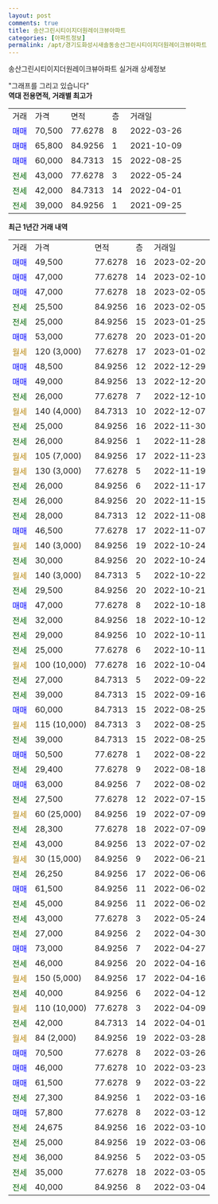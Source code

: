 ```yaml
---
layout: post
comments: true
title: 송산그린시티이지더원레이크뷰아파트
categories: [아파트정보]
permalink: /apt/경기도화성시새솔동송산그린시티이지더원레이크뷰아파트
---
```


송산그린시티이지더원레이크뷰아파트 실거래 상세정보

<script type="text/javascript">
  google.charts.load('current', {'packages':['line', 'corechart']});
  google.charts.setOnLoadCallback(drawChart);

  function drawChart() {
    var data = new google.visualization.DataTable();
    data.addColumn('date', '거래일');
    data.addColumn('number', "매매");
    data.addColumn('number', "전세");
    data.addColumn('number', "전매");

    data.addRows([[new Date(Date.parse("2023-02-20")), 49500, null, null], [new Date(Date.parse("2023-02-10")), 47000, null, null], [new Date(Date.parse("2023-02-05")), 47000, null, null], [new Date(Date.parse("2023-02-05")), null, 25500, null], [new Date(Date.parse("2023-01-25")), null, 25000, null], [new Date(Date.parse("2023-01-20")), 53000, null, null], [new Date(Date.parse("2023-01-02")), null, null, null], [new Date(Date.parse("2022-12-29")), 48500, null, null], [new Date(Date.parse("2022-12-20")), 49000, null, null], [new Date(Date.parse("2022-12-10")), null, 26000, null], [new Date(Date.parse("2022-12-07")), null, null, null], [new Date(Date.parse("2022-11-30")), null, 25000, null], [new Date(Date.parse("2022-11-28")), null, 26000, null], [new Date(Date.parse("2022-11-23")), null, null, null], [new Date(Date.parse("2022-11-19")), null, null, null], [new Date(Date.parse("2022-11-17")), null, 26000, null], [new Date(Date.parse("2022-11-15")), null, 26000, null], [new Date(Date.parse("2022-11-08")), null, 28000, null], [new Date(Date.parse("2022-11-07")), 46500, null, null], [new Date(Date.parse("2022-10-24")), null, null, null], [new Date(Date.parse("2022-10-24")), null, 30000, null], [new Date(Date.parse("2022-10-22")), null, null, null], [new Date(Date.parse("2022-10-21")), null, 29500, null], [new Date(Date.parse("2022-10-18")), 47000, null, null], [new Date(Date.parse("2022-10-12")), null, 32000, null], [new Date(Date.parse("2022-10-11")), null, 29000, null], [new Date(Date.parse("2022-10-11")), null, 25000, null], [new Date(Date.parse("2022-10-04")), null, null, null], [new Date(Date.parse("2022-09-22")), null, 27000, null], [new Date(Date.parse("2022-09-16")), null, 39000, null], [new Date(Date.parse("2022-08-25")), 60000, null, null], [new Date(Date.parse("2022-08-25")), null, null, null], [new Date(Date.parse("2022-08-25")), null, 39000, null], [new Date(Date.parse("2022-08-22")), 50500, null, null], [new Date(Date.parse("2022-08-18")), null, 29400, null], [new Date(Date.parse("2022-08-02")), 63000, null, null], [new Date(Date.parse("2022-07-15")), null, 27500, null], [new Date(Date.parse("2022-07-09")), null, null, null], [new Date(Date.parse("2022-07-09")), null, 28300, null], [new Date(Date.parse("2022-07-02")), null, 43000, null], [new Date(Date.parse("2022-06-21")), null, null, null], [new Date(Date.parse("2022-06-06")), null, 26250, null], [new Date(Date.parse("2022-06-02")), 61500, null, null], [new Date(Date.parse("2022-06-02")), null, 45000, null], [new Date(Date.parse("2022-05-24")), null, 43000, null], [new Date(Date.parse("2022-04-30")), null, 27000, null], [new Date(Date.parse("2022-04-27")), 73000, null, null], [new Date(Date.parse("2022-04-16")), null, 46000, null], [new Date(Date.parse("2022-04-16")), null, null, null], [new Date(Date.parse("2022-04-12")), null, 40000, null], [new Date(Date.parse("2022-04-09")), null, null, null], [new Date(Date.parse("2022-04-01")), null, 42000, null], [new Date(Date.parse("2022-03-28")), null, null, null], [new Date(Date.parse("2022-03-26")), 70500, null, null], [new Date(Date.parse("2022-03-23")), 46000, null, null], [new Date(Date.parse("2022-03-22")), 61500, null, null], [new Date(Date.parse("2022-03-16")), null, 27300, null], [new Date(Date.parse("2022-03-12")), 57800, null, null], [new Date(Date.parse("2022-03-10")), null, 24675, null], [new Date(Date.parse("2022-03-06")), null, 25000, null], [new Date(Date.parse("2022-03-05")), null, 36000, null], [new Date(Date.parse("2022-03-05")), null, 35000, null], [new Date(Date.parse("2022-03-04")), null, 40000, null]]);

    var options = {
      hAxis: {
        format: 'yyyy/MM/dd'
      },    
      lineWidth: 0,
      pointsVisible: true,    
      title: '최근 1년간 유형별 실거래가 분포',
      legend: { position: 'bottom' }
    };

    var formatter = new google.visualization.NumberFormat({pattern:'###,###'} );
    formatter.format(data, 1);
    formatter.format(data, 2);
    
    setTimeout(function() {
        var chart = new google.visualization.LineChart(document.getElementById('columnchart_material'));
        chart.draw(data, (options));
        document.getElementById('loading').style.display = 'none';
    }, 200);
  }
</script>


<div id="loading" style="z-index:20; display: block; margin-left: 0px">"그래프를 그리고 있습니다"</div>
<div id="columnchart_material" style="width: 95%; margin-left: 0px; display: block"></div>
<!-- contents start -->
<b>역대 전용면적, 거래별 최고가</b>
<table class="sortable">
    <tr>
      <td>거래</td>
      <td>가격</td>
      <td>면적</td>
      <td>층</td>
      <td>거래일</td>
    </tr>
        <tr>
          <td><a style="color: blue">매매</a></td>
          <td>70,500</td>
          <td>77.6278</td>
          <td>8</td>
          <td>2022-03-26</td>
        </tr>            <tr>
          <td><a style="color: blue">매매</a></td>
          <td>65,800</td>
          <td>84.9256</td>
          <td>1</td>
          <td>2021-10-09</td>
        </tr>            <tr>
          <td><a style="color: blue">매매</a></td>
          <td>60,000</td>
          <td>84.7313</td>
          <td>15</td>
          <td>2022-08-25</td>
        </tr>        
        <tr>
              <td><a style="color: darkgreen">전세</a></td>
              <td>43,000</td>
              <td>77.6278</td>
              <td>3</td>
              <td>2022-05-24</td>
            </tr>            <tr>
              <td><a style="color: darkgreen">전세</a></td>
              <td>42,000</td>
              <td>84.7313</td>
              <td>14</td>
              <td>2022-04-01</td>
            </tr>            <tr>
              <td><a style="color: darkgreen">전세</a></td>
              <td>39,000</td>
              <td>84.9256</td>
              <td>1</td>
              <td>2021-09-25</td>
            </tr>        
    
</table>

<b>최근 1년간 거래 내역</b>

<table class="sortable">
    <tr>
      <td>거래</td>
      <td>가격</td>
      <td>면적</td>
      <td>층</td>
      <td>거래일</td>
    </tr>
    <tr>
      <td><a style="color: blue">매매</a></td>
      <td>49,500</td>
      <td>77.6278</td>
      <td>16</td>
      <td>2023-02-20</td>
    </tr>          <tr>
      <td><a style="color: blue">매매</a></td>
      <td>47,000</td>
      <td>77.6278</td>
      <td>14</td>
      <td>2023-02-10</td>
    </tr>          <tr>
      <td><a style="color: blue">매매</a></td>
      <td>47,000</td>
      <td>77.6278</td>
      <td>18</td>
      <td>2023-02-05</td>
    </tr>          <tr>
      <td><a style="color: darkgreen">전세</a></td>
      <td>25,500</td>
      <td>84.9256</td>
      <td>16</td>
      <td>2023-02-05</td>
    </tr>          <tr>
      <td><a style="color: darkgreen">전세</a></td>
      <td>25,000</td>
      <td>84.9256</td>
      <td>15</td>
      <td>2023-01-25</td>
    </tr>          <tr>
      <td><a style="color: blue">매매</a></td>
      <td>53,000</td>
      <td>77.6278</td>
      <td>20</td>
      <td>2023-01-20</td>
    </tr>          <tr>
      <td><a style="color: darkgoldenrod">월세</a></td>
      <td>120 (3,000)</td>
      <td>77.6278</td>
      <td>17</td>
      <td>2023-01-02</td>
    </tr>          <tr>
      <td><a style="color: blue">매매</a></td>
      <td>48,500</td>
      <td>84.9256</td>
      <td>12</td>
      <td>2022-12-29</td>
    </tr>          <tr>
      <td><a style="color: blue">매매</a></td>
      <td>49,000</td>
      <td>84.9256</td>
      <td>13</td>
      <td>2022-12-20</td>
    </tr>          <tr>
      <td><a style="color: darkgreen">전세</a></td>
      <td>26,000</td>
      <td>77.6278</td>
      <td>7</td>
      <td>2022-12-10</td>
    </tr>          <tr>
      <td><a style="color: darkgoldenrod">월세</a></td>
      <td>140 (4,000)</td>
      <td>84.7313</td>
      <td>10</td>
      <td>2022-12-07</td>
    </tr>          <tr>
      <td><a style="color: darkgreen">전세</a></td>
      <td>25,000</td>
      <td>84.9256</td>
      <td>16</td>
      <td>2022-11-30</td>
    </tr>          <tr>
      <td><a style="color: darkgreen">전세</a></td>
      <td>26,000</td>
      <td>84.9256</td>
      <td>1</td>
      <td>2022-11-28</td>
    </tr>          <tr>
      <td><a style="color: darkgoldenrod">월세</a></td>
      <td>105 (7,000)</td>
      <td>84.9256</td>
      <td>17</td>
      <td>2022-11-23</td>
    </tr>          <tr>
      <td><a style="color: darkgoldenrod">월세</a></td>
      <td>130 (3,000)</td>
      <td>77.6278</td>
      <td>5</td>
      <td>2022-11-19</td>
    </tr>          <tr>
      <td><a style="color: darkgreen">전세</a></td>
      <td>26,000</td>
      <td>84.9256</td>
      <td>6</td>
      <td>2022-11-17</td>
    </tr>          <tr>
      <td><a style="color: darkgreen">전세</a></td>
      <td>26,000</td>
      <td>84.9256</td>
      <td>20</td>
      <td>2022-11-15</td>
    </tr>          <tr>
      <td><a style="color: darkgreen">전세</a></td>
      <td>28,000</td>
      <td>84.7313</td>
      <td>12</td>
      <td>2022-11-08</td>
    </tr>          <tr>
      <td><a style="color: blue">매매</a></td>
      <td>46,500</td>
      <td>77.6278</td>
      <td>17</td>
      <td>2022-11-07</td>
    </tr>          <tr>
      <td><a style="color: darkgoldenrod">월세</a></td>
      <td>140 (3,000)</td>
      <td>84.9256</td>
      <td>19</td>
      <td>2022-10-24</td>
    </tr>          <tr>
      <td><a style="color: darkgreen">전세</a></td>
      <td>30,000</td>
      <td>84.9256</td>
      <td>20</td>
      <td>2022-10-24</td>
    </tr>          <tr>
      <td><a style="color: darkgoldenrod">월세</a></td>
      <td>140 (3,000)</td>
      <td>84.7313</td>
      <td>5</td>
      <td>2022-10-22</td>
    </tr>          <tr>
      <td><a style="color: darkgreen">전세</a></td>
      <td>29,500</td>
      <td>84.9256</td>
      <td>20</td>
      <td>2022-10-21</td>
    </tr>          <tr>
      <td><a style="color: blue">매매</a></td>
      <td>47,000</td>
      <td>77.6278</td>
      <td>8</td>
      <td>2022-10-18</td>
    </tr>          <tr>
      <td><a style="color: darkgreen">전세</a></td>
      <td>32,000</td>
      <td>84.9256</td>
      <td>18</td>
      <td>2022-10-12</td>
    </tr>          <tr>
      <td><a style="color: darkgreen">전세</a></td>
      <td>29,000</td>
      <td>84.9256</td>
      <td>10</td>
      <td>2022-10-11</td>
    </tr>          <tr>
      <td><a style="color: darkgreen">전세</a></td>
      <td>25,000</td>
      <td>77.6278</td>
      <td>6</td>
      <td>2022-10-11</td>
    </tr>          <tr>
      <td><a style="color: darkgoldenrod">월세</a></td>
      <td>100 (10,000)</td>
      <td>77.6278</td>
      <td>16</td>
      <td>2022-10-04</td>
    </tr>          <tr>
      <td><a style="color: darkgreen">전세</a></td>
      <td>27,000</td>
      <td>84.7313</td>
      <td>5</td>
      <td>2022-09-22</td>
    </tr>          <tr>
      <td><a style="color: darkgreen">전세</a></td>
      <td>39,000</td>
      <td>84.7313</td>
      <td>15</td>
      <td>2022-09-16</td>
    </tr>          <tr>
      <td><a style="color: blue">매매</a></td>
      <td>60,000</td>
      <td>84.7313</td>
      <td>15</td>
      <td>2022-08-25</td>
    </tr>          <tr>
      <td><a style="color: darkgoldenrod">월세</a></td>
      <td>115 (10,000)</td>
      <td>84.7313</td>
      <td>3</td>
      <td>2022-08-25</td>
    </tr>          <tr>
      <td><a style="color: darkgreen">전세</a></td>
      <td>39,000</td>
      <td>84.7313</td>
      <td>15</td>
      <td>2022-08-25</td>
    </tr>          <tr>
      <td><a style="color: blue">매매</a></td>
      <td>50,500</td>
      <td>77.6278</td>
      <td>1</td>
      <td>2022-08-22</td>
    </tr>          <tr>
      <td><a style="color: darkgreen">전세</a></td>
      <td>29,400</td>
      <td>77.6278</td>
      <td>9</td>
      <td>2022-08-18</td>
    </tr>          <tr>
      <td><a style="color: blue">매매</a></td>
      <td>63,000</td>
      <td>84.9256</td>
      <td>7</td>
      <td>2022-08-02</td>
    </tr>          <tr>
      <td><a style="color: darkgreen">전세</a></td>
      <td>27,500</td>
      <td>77.6278</td>
      <td>12</td>
      <td>2022-07-15</td>
    </tr>          <tr>
      <td><a style="color: darkgoldenrod">월세</a></td>
      <td>60 (25,000)</td>
      <td>84.9256</td>
      <td>19</td>
      <td>2022-07-09</td>
    </tr>          <tr>
      <td><a style="color: darkgreen">전세</a></td>
      <td>28,300</td>
      <td>77.6278</td>
      <td>18</td>
      <td>2022-07-09</td>
    </tr>          <tr>
      <td><a style="color: darkgreen">전세</a></td>
      <td>43,000</td>
      <td>84.9256</td>
      <td>13</td>
      <td>2022-07-02</td>
    </tr>          <tr>
      <td><a style="color: darkgoldenrod">월세</a></td>
      <td>30 (15,000)</td>
      <td>84.9256</td>
      <td>9</td>
      <td>2022-06-21</td>
    </tr>          <tr>
      <td><a style="color: darkgreen">전세</a></td>
      <td>26,250</td>
      <td>84.9256</td>
      <td>17</td>
      <td>2022-06-06</td>
    </tr>          <tr>
      <td><a style="color: blue">매매</a></td>
      <td>61,500</td>
      <td>84.9256</td>
      <td>11</td>
      <td>2022-06-02</td>
    </tr>          <tr>
      <td><a style="color: darkgreen">전세</a></td>
      <td>45,000</td>
      <td>84.9256</td>
      <td>11</td>
      <td>2022-06-02</td>
    </tr>          <tr>
      <td><a style="color: darkgreen">전세</a></td>
      <td>43,000</td>
      <td>77.6278</td>
      <td>3</td>
      <td>2022-05-24</td>
    </tr>          <tr>
      <td><a style="color: darkgreen">전세</a></td>
      <td>27,000</td>
      <td>84.9256</td>
      <td>2</td>
      <td>2022-04-30</td>
    </tr>          <tr>
      <td><a style="color: blue">매매</a></td>
      <td>73,000</td>
      <td>84.9256</td>
      <td>7</td>
      <td>2022-04-27</td>
    </tr>          <tr>
      <td><a style="color: darkgreen">전세</a></td>
      <td>46,000</td>
      <td>84.9256</td>
      <td>20</td>
      <td>2022-04-16</td>
    </tr>          <tr>
      <td><a style="color: darkgoldenrod">월세</a></td>
      <td>150 (5,000)</td>
      <td>84.9256</td>
      <td>17</td>
      <td>2022-04-16</td>
    </tr>          <tr>
      <td><a style="color: darkgreen">전세</a></td>
      <td>40,000</td>
      <td>84.9256</td>
      <td>6</td>
      <td>2022-04-12</td>
    </tr>          <tr>
      <td><a style="color: darkgoldenrod">월세</a></td>
      <td>110 (10,000)</td>
      <td>77.6278</td>
      <td>3</td>
      <td>2022-04-09</td>
    </tr>          <tr>
      <td><a style="color: darkgreen">전세</a></td>
      <td>42,000</td>
      <td>84.7313</td>
      <td>14</td>
      <td>2022-04-01</td>
    </tr>          <tr>
      <td><a style="color: darkgoldenrod">월세</a></td>
      <td>84 (2,000)</td>
      <td>84.9256</td>
      <td>19</td>
      <td>2022-03-28</td>
    </tr>          <tr>
      <td><a style="color: blue">매매</a></td>
      <td>70,500</td>
      <td>77.6278</td>
      <td>8</td>
      <td>2022-03-26</td>
    </tr>          <tr>
      <td><a style="color: blue">매매</a></td>
      <td>46,000</td>
      <td>77.6278</td>
      <td>10</td>
      <td>2022-03-23</td>
    </tr>          <tr>
      <td><a style="color: blue">매매</a></td>
      <td>61,500</td>
      <td>77.6278</td>
      <td>9</td>
      <td>2022-03-22</td>
    </tr>          <tr>
      <td><a style="color: darkgreen">전세</a></td>
      <td>27,300</td>
      <td>84.9256</td>
      <td>1</td>
      <td>2022-03-16</td>
    </tr>          <tr>
      <td><a style="color: blue">매매</a></td>
      <td>57,800</td>
      <td>77.6278</td>
      <td>8</td>
      <td>2022-03-12</td>
    </tr>          <tr>
      <td><a style="color: darkgreen">전세</a></td>
      <td>24,675</td>
      <td>84.9256</td>
      <td>16</td>
      <td>2022-03-10</td>
    </tr>          <tr>
      <td><a style="color: darkgreen">전세</a></td>
      <td>25,000</td>
      <td>84.9256</td>
      <td>19</td>
      <td>2022-03-06</td>
    </tr>          <tr>
      <td><a style="color: darkgreen">전세</a></td>
      <td>36,000</td>
      <td>84.9256</td>
      <td>5</td>
      <td>2022-03-05</td>
    </tr>          <tr>
      <td><a style="color: darkgreen">전세</a></td>
      <td>35,000</td>
      <td>77.6278</td>
      <td>18</td>
      <td>2022-03-05</td>
    </tr>          <tr>
      <td><a style="color: darkgreen">전세</a></td>
      <td>40,000</td>
      <td>84.9256</td>
      <td>8</td>
      <td>2022-03-04</td>
    </tr>      </table>
<!-- contents end -->    

